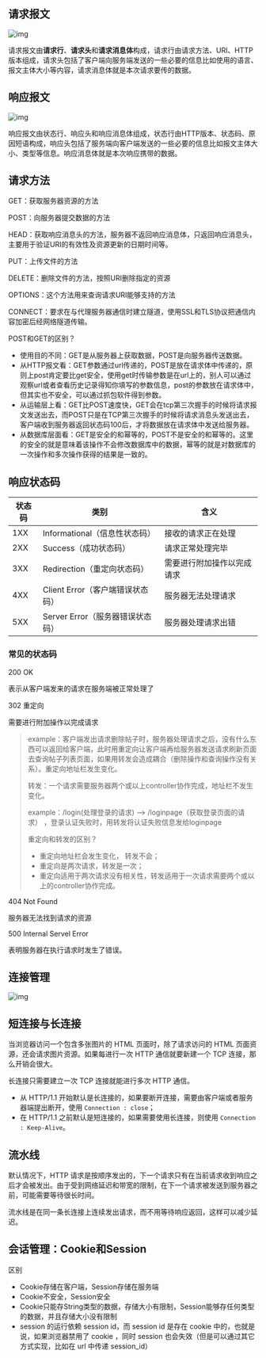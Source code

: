 ## 请求报文

![img](https://cs-notes-1256109796.cos.ap-guangzhou.myqcloud.com/HTTP_RequestMessageExample.png)

请求报文由**请求行**、**请求头**和**请求消息体**构成，请求行由请求方法、URI、HTTP版本组成，请求头包括了客户端向服务端发送的一些必要的信息比如使用的语言、报文主体大小等内容，请求消息体就是本次请求要传的数据。

## 响应报文

![img](https://cs-notes-1256109796.cos.ap-guangzhou.myqcloud.com/HTTP_ResponseMessageExample.png)

响应报文由状态行、响应头和响应消息体组成，状态行由HTTP版本、状态码、原因短语构成，响应头包括了服务端向客户端发送的一些必要的信息比如报文主体大小、类型等信息。响应消息体就是本次响应携带的数据。

## 请求方法

GET：获取服务器资源的方法

POST：向服务器提交数据的方法

HEAD：获取响应消息头的方法，服务器不返回响应消息体，只返回响应消息头，主要用于验证URI的有效性及资源更新的日期时间等。

PUT：上传文件的方法

DELETE：删除文件的方法，按照URI删除指定的资源

OPTIONS：这个方法用来查询请求URI能够支持的方法

CONNECT：要求在与代理服务器通信时建立隧道，使用SSL和TLS协议把通信内容加密后经网络隧道传输。

POST和GET的区别？

- 使用目的不同：GET是从服务器上获取数据，POST是向服务器传送数据。
- 从HTTP报文看：GET参数通过url传递的，POST是放在请求体中传递的，原则上post肯定要比get安全，使用get时传输参数是在url上的，别人可以通过观察url或者查看历史记录得知你填写的参数信息，post的参数放在请求体中，但其实也不安全，可以通过抓包软件得到参数。
- 从运输层上看：GET比POST速度快，GET会在tcp第三次握手的时候将请求报文发送出去，而POST只是在TCP第三次握手的时候将请求消息头发送出去，客户端收到服务器返回状态码100后，才将数据放在请求体中发送给服务器。
- 从数据库层面看：GET是安全的和幂等的，POST不是安全的和幂等的。这里的安全的就是意味着该操作不会修改数据库中的数据，幂等的就是对数据库的一次操作和多次操作获得的结果是一致的。

## 响应状态码

| 状态码 | 类别                             | 含义                       |
| ------ | -------------------------------- | -------------------------- |
| 1XX    | Informational（信息性状态码）    | 接收的请求正在处理         |
| 2XX    | Success（成功状态码）            | 请求正常处理完毕           |
| 3XX    | Redirection（重定向状态码）      | 需要进行附加操作以完成请求 |
| 4XX    | Client Error（客户端错误状态码） | 服务器无法处理请求         |
| 5XX    | Server Error（服务器错误状态码） | 服务器处理请求出错         |

### 常见的状态码

200  OK

表示从客户端发来的请求在服务端被正常处理了

302 重定向

需要进行附加操作以完成请求 

> example：客户端发出请求删除帖子时，服务器处理请求之后，没有什么东西可以返回给客户端，此时用重定向让客户端再给服务器发送请求刷新页面去查询帖子列表页面，如果用转发会造成耦合（删除操作和查询操作没有关系）。重定向地址栏发生变化。
>
> 转发：一个请求需要服务器两个或以上controller协作完成，地址栏不发生变化。
>
> example：/login(处理登录的请求) --> /loginpage（获取登录页面的请求） ，登录认证失败时，用转发将认证失败信息发给loginpage
>
> 重定向和转发的区别？
>
> - 重定向地址栏会发生变化， 转发不会；
> - 重定向是两次请求，转发是一次；
> - 重定向适用于两次请求没有相关性，转发适用于一次请求需要两个或以上的controller协作完成。

404 Not Found

服务器无法找到请求的资源

500 Internal Servel Error

表明服务器在执行请求时发生了错误。

## 连接管理

![img](https://cs-notes-1256109796.cos.ap-guangzhou.myqcloud.com/HTTP1_x_Connections.png)

## 短连接与长连接

当浏览器访问一个包含多张图片的 HTML 页面时，除了请求访问的 HTML 页面资源，还会请求图片资源。如果每进行一次 HTTP 通信就要新建一个 TCP 连接，那么开销会很大。

长连接只需要建立一次 TCP 连接就能进行多次 HTTP 通信。

- 从 HTTP/1.1 开始默认是长连接的，如果要断开连接，需要由客户端或者服务器端提出断开，使用 `Connection : close`；
- 在 HTTP/1.1 之前默认是短连接的，如果需要使用长连接，则使用 `Connection : Keep-Alive`。

## 流水线

默认情况下，HTTP 请求是按顺序发出的，下一个请求只有在当前请求收到响应之后才会被发出。由于受到网络延迟和带宽的限制，在下一个请求被发送到服务器之前，可能需要等待很长时间。

流水线是在同一条长连接上连续发出请求，而不用等待响应返回，这样可以减少延迟。

## 会话管理：Cookie和Session

区别

- Cookie存储在客户端，Session存储在服务端
- Cookie不安全，Session安全
- Cookie只能存String类型的数据，存储大小有限制，Session能够存任何类型的数据，并且存储大小没有限制
- session 的运行依赖 session id，而 session id 是存在 cookie 中的，也就是说，如果浏览器禁用了 cookie ，同时 session 也会失效（但是可以通过其它方式实现，比如在 url 中传递 session_id）

